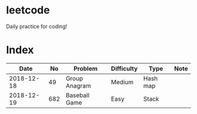 # leetcode
Daily practice for coding!  

# Index
| Date | No | Problem | Difficulty | Type | Note |
| ---- | -- | ------- | ---------- | ---- | ---- | 
| 2018-12-18 | 49 | Group Anagram | Medium | Hash map |
| 2018-12-19 | 682 | Baseball Game | Easy | Stack |
